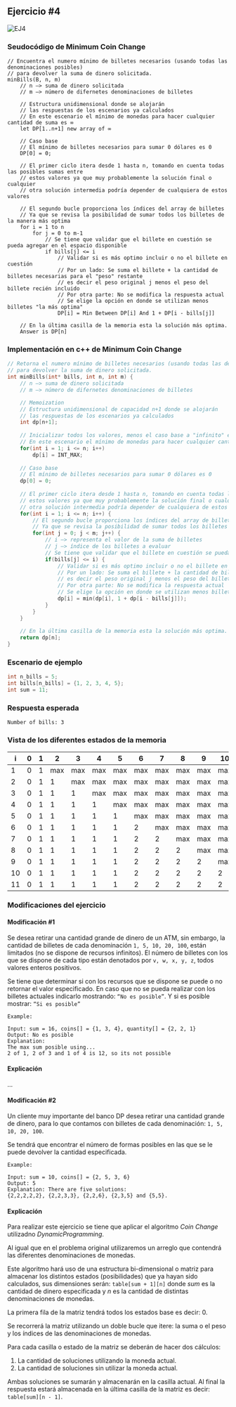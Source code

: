 ## Ejercicio #4
![EJ4](https://i.imgur.com/29Rw1My.jpg)

### Seudocódigo de Minimum Coin Change
```
// Encuentra el numero mínimo de billetes necesarios (usando todas las denominaciones posibles)
// para devolver la suma de dinero solicitada.
minBills(B, n, m)
    // n —> suma de dinero solicitada
    // m —> número de difernetes denominaciones de billetes 

    // Estructura unidimensional donde se alojarán
    // las respuestas de los escenarios ya calculados
    // En este escenario el mínimo de monedas para hacer cualquier cantidad de suma es ∞
    let DP[1..n+1] new array of ∞

    // Caso base
    // El mínimo de billetes necesarios para sumar 0 dólares es 0
    DP[0] = 0;

    // El primer ciclo itera desde 1 hasta n, tomando en cuenta todas las posibles sumas entre
    // estos valores ya que muy probablemente la solución final o cualquier
    // otra solución intermedia podría depender de cualquiera de estos valores

    // El segundo bucle proporciona los índices del array de billetes
    // Ya que se revisa la posibilidad de sumar todos los billetes de la manera más optima
    for i = 1 to n
        for j = 0 to m-1
            // Se tiene que validar que el billete en cuestión se pueda agregar en el espacio disponible
            if bills[j] <= i
                // Validar si es más optimo incluir o no el billete en cuestión
                // Por un lado: Se suma el billete + la cantidad de billetes necesarias para el "peso" restante
                // es decir el peso original j menos el peso del billete recién incluido
                // Por otra parte: No se modifica la respuesta actual
                // Se elige la opción en donde se utilizan menos billetes "la más optima"
                DP[i] = Min Between DP[i] And 1 + DP[i - bills[j]]
    
    // En la última casilla de la memoria esta la solución más optima.
    Answer is DP[n]
```

### Implementación en c++ de Minimum Coin Change
```c++
// Retorna el numero mínimo de billetes necesarios (usando todas las denominaciones posibles)
// para devolver la suma de dinero solicitada.
int minBills(int* bills, int n, int m) {
    // n —> suma de dinero solicitada
    // m —> número de difernetes denominaciones de billetes 

    // Memoization
    // Estructura unidimensional de capacidad n+1 donde se alojarán
    // las respuestas de los escenarios ya calculados
    int dp[n+1];
    
    // Inicializar todos los valores, menos el caso base a "infinito" en este caso representado por INT_MAX
    // En este escenario el mínimo de monedas para hacer cualquier cantidad de suma es "infinito"
    for(int i = 1; i <= n; i++)
        dp[i] = INT_MAX;
  
    // Caso base
    // El mínimo de billetes necesarios para sumar 0 dólares es 0
    dp[0] = 0;
  
    // El primer ciclo itera desde 1 hasta n, tomando en cuenta todas las posibles sumas entre
    // estos valores ya que muy probablemente la solución final o cualquier
    // otra solución intermedia podría depender de cualquiera de estos valores
    for(int i = 1; i <= n; i++) {
        // El segundo bucle proporciona los índices del array de billetes
        // Ya que se revisa la posibilidad de sumar todos los billetes de la manera más optima
        for(int j = 0; j < m; j++) {
            // i —> representa el valor de la suma de billetes
            // j —> índice de los billetes a evaluar
            // Se tiene que validar que el billete en cuestión se pueda agregar en el espacio disponible
            if(bills[j] <= i) {
                // Validar si es más optimo incluir o no el billete en cuestión
                // Por un lado: Se suma el billete + la cantidad de billetes necesarias para el "peso" restante
                // es decir el peso original j menos el peso del billete recién incluido
                // Por otra parte: No se modifica la respuesta actual
                // Se elige la opción en donde se utilizan menos billetes "la más optima"
                dp[i] = min(dp[i], 1 + dp[i - bills[j]]);
            }
        }   
    }
  
    // En la última casilla de la memoria esta la solución más optima.
    return dp[n];
}
```

### Escenario de ejemplo
```c++
int n_bills = 5;
int bills[n_bills] = {1, 2, 3, 4, 5}; 
int sum = 11;
```

### Respuesta esperada
```
Number of bills: 3
```

### Vista de los diferentes estados de la memoria 
| i | 0 | 1 | 2   | 3   | 4   | 5   | 6   | 7   | 8   | 9    | 10  | 11  |
| ------ | ------ | ------ | ------ | ------ | ------ | ------ | ------ | ------ | ------ | ------ | ------ | ------ |
| 1 | 0 | 1 | max | max | max | max | max | max | max | max  | max | max | 
| 2 | 0 | 1 | 1   | max | max | max | max | max | max | max  | max | max | 
| 3 | 0 | 1 | 1   | 1   | max | max | max | max | max | max  | max | max |
| 4 | 0 | 1 | 1   | 1   | 1   | max | max | max | max | max  | max | max | 
| 5 | 0 | 1 | 1   | 1   | 1   | 1   | max | max | max | max  | max | max | 
| 6 | 0 | 1 | 1   | 1   | 1   | 1   | 2   | max | max | max  | max | max | 
| 7 | 0 | 1 | 1   | 1   | 1   | 1   | 2   | 2   | max | max  | max | max | 
| 8 | 0 | 1 | 1   | 1   | 1   | 1   | 2   | 2   | 2   | max  | max | max | 
| 9 | 0 | 1 | 1   | 1   | 1   | 1   | 2   | 2   | 2   | 2    | max | max | 
| 10 | 0 | 1 | 1   | 1   | 1   | 1   | 2   | 2   | 2   | 2    | 2   | max | 
| 11 | 0 | 1 | 1   | 1   | 1   | 1   | 2   | 2   | 2   | 2    | 2   | 3   |

### Modificaciones del ejercicio
#### Modificación #1
Se desea retirar una cantidad grande de dinero de un ATM, sin embargo, la cantidad de billetes de cada denominación `1, 5, 10, 20, 100`, están limitados (no se dispone de recursos infinitos). El número de billetes con los que se dispone de cada tipo están denotados por `v, w, x, y, z`, todos valores enteros positivos. 

Se tiene que determinar si con los recursos que se dispone se puede o no retornar el valor especificado. En caso que no se pueda realizar con los billetes actuales indicarlo mostrando: `“No es posible”`. Y si es posible mostrar: `“Si es posible”`

```
Example:

Input: sum = 16, coins[] = {1, 3, 4}, quantity[] = {2, 2, 1}
Output: No es posible
Explanation: 
The max sum posible using...
2 of 1, 2 of 3 and 1 of 4 is 12, so its not possible
```

#### Explicación
...

#### Modificación #2
Un cliente muy importante del banco DP desea retirar una cantidad grande de dinero, para lo que contamos con billetes de cada denominación: `1, 5, 10, 20, 100`.

Se tendrá que encontrar el número de formas posibles en las que se le puede devolver la cantidad especificada.

```
Example:

Input: sum = 10, coins[] = {2, 5, 3, 6}
Output: 5
Explanation: There are five solutions: 
{2,2,2,2,2}, {2,2,3,3}, {2,2,6}, {2,3,5} and {5,5}.
```

#### Explicación
Para realizar este ejercicio se tiene que aplicar el algoritmo *Coin Change* utilizadno *DynamicProgramming*.

Al igual que en el problema original utilizaremos un arreglo que contendrá las diferentes denominaciones de monedas.

Este algoritmo hará uso de una estructura bi-dimensional o matriz para almacenar los distintos estados (posibilidades) que ya hayan sido calculados, sus dimensiones serán: `table[sum + 1][n]` donde *sum* es la cantidad de dinero especificada y *n* es la cantidad de distintas denominaciones de monedas.

La primera fila de la matriz tendrá todos los estados base es decir: 0.

Se recorrerá la matriz utilizando un doble bucle 
que itere: la suma o el peso y los índices de las denominaciones de monedas.

Para cada casilla o estado de la matriz se deberán de hacer dos cálculos:
1. La cantidad de soluciones utilizando la moneda actual.
2. La cantidad de soluciones sin utilizar la moneda actual.

Ambas soluciones se sumarán y almacenarán en la casilla actual. Al final la respuesta estará almacenada en la última casilla de la matriz es decir: `table[sum][n - 1]`. 